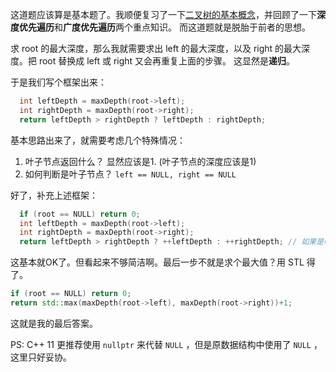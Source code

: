 这道题应该算是基本题了。我顺便复习了一下[二叉树的基本概念](http://en.wikipedia.org/wiki/Binary_tree)，并回顾了一下**深度优先遍历**和**广度优先遍历**两个重点知识。
而这道题就是脱胎于前者的思想。

求 root 的最大深度，那么我就需要求出 left 的最大深度，以及 right 的最大深度。把 root 替换成 left 或 right 又会再重复上面的步骤。
这显然是**递归**。

于是我们写个框架出来：
```cpp
  int leftDepth = maxDepth(root->left);
  int rightDepth = maxDepth(root->right);
  return leftDepth > rightDepth ? leftDepth : rightDepth;
```

基本思路出来了，就需要考虑几个特殊情况：

1. 叶子节点返回什么？ 显然应该是1. (叶子节点的深度应该是1)
2. 如何判断是叶子节点？ `left == NULL, right == NULL`

好了，补充上述框架：
```cpp
  if (root == NULL) return 0;
  int leftDepth = maxDepth(root->left);
  int rightDepth = maxDepth(root->right);
  return leftDepth > rightDepth ? ++leftDepth : ++rightDepth; // 如果是叶子节点，leftDepth和rightDepth都是0，返回1.
```

这基本就OK了。但看起来不够简洁啊。最后一步不就是求个最大值？用 STL 得了。
```cpp
if (root == NULL) return 0;
return std::max(maxDepth(root->left), maxDepth(root->right))+1;
```

这就是我的最后答案。

PS: C++ 11 更推荐使用 `nullptr` 来代替 `NULL` ，但是原数据结构中使用了 `NULL` ，这里只好妥协。

